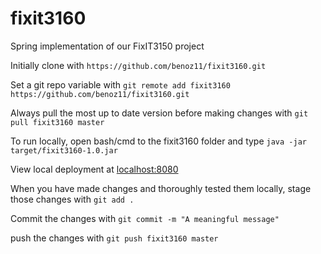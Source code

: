 # fixit3160
Spring implementation of our FixIT3150 project

Initially clone with `https://github.com/benoz11/fixit3160.git`


Set a git repo variable with `git remote add fixit3160 https://github.com/benoz11/fixit3160.git`


Always pull the most up to date version before making changes with `git pull fixit3160 master`


To run locally, open bash/cmd to the fixit3160 folder and type `java -jar target/fixit3160-1.0.jar`


View local deployment at [localhost:8080](http://localhost:8080)


When you have made changes and thoroughly tested them locally, stage those changes with `git add .`


Commit the changes with `git commit -m "A meaningful message"`


push the changes with `git push fixit3160 master`
